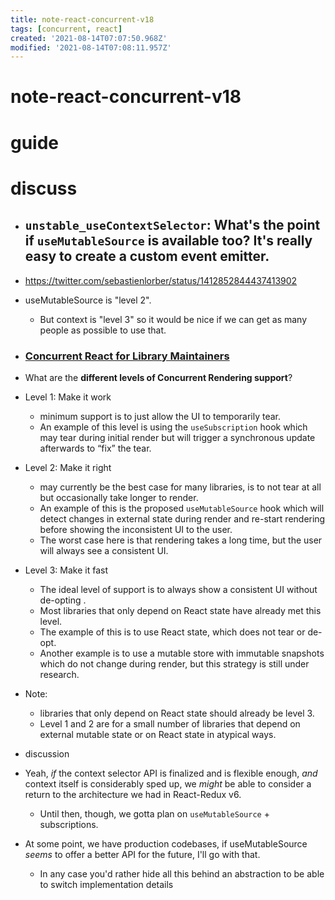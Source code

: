 ```yaml
---
title: note-react-concurrent-v18
tags: [concurrent, react]
created: '2021-08-14T07:07:50.968Z'
modified: '2021-08-14T07:08:11.957Z'
---
```


# note-react-concurrent-v18

# guide

# discuss
- ## `unstable_useContextSelector`: What's the point if `useMutableSource` is available too? It's really easy to create a custom event emitter.
- https://twitter.com/sebastienlorber/status/1412852844437413902
- useMutableSource is "level 2". 
  - But context is "level 3" so it would be nice if we can get as many people as possible to use that.

- ### [Concurrent React for Library Maintainers](https://github.com/reactwg/react-18/discussions/70)
- What are the **different levels of Concurrent Rendering support**?
- Level 1: Make it work
  - minimum support is to just allow the UI to temporarily tear.
  - An example of this level is using the `useSubscription` hook which may tear during initial render but will trigger a synchronous update afterwards to “fix” the tear. 

- Level 2: Make it right
  - may currently be the best case for many libraries, is to not tear at all but occasionally take longer to render. 
  - An example of this is the proposed `useMutableSource` hook which will detect changes in external state during render and re-start rendering before showing the inconsistent UI to the user. 
  - The worst case here is that rendering takes a long time, but the user will always see a consistent UI.

- Level 3: Make it fast
  - The ideal level of support is to always show a consistent UI without de-opting .
  - Most libraries that only depend on React state have already met this level.
  - The example of this is to use React state, which does not tear or de-opt. 
  - Another example is to use a mutable store with immutable snapshots which do not change during render, but this strategy is still under research.

- Note: 
  - libraries that only depend on React state should already be level 3. 
  - Level 1 and 2 are for a small number of libraries that depend on external mutable state or on React state in atypical ways.

- discussion

- Yeah, _if_ the context selector API is finalized and is flexible enough, _and_ context itself is considerably sped up, we _might_ be able to consider a return to the architecture we had in React-Redux v6.
  - Until then, though, we gotta plan on `useMutableSource` + subscriptions.
- At some point, we have production codebases, if useMutableSource *seems* to offer a better API for the future, I'll go with that.
  - In any case you'd rather hide all this behind an abstraction to be able to switch implementation details
